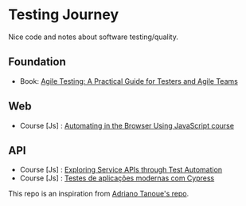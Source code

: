 # Testing Journey
Nice code and notes about software testing/quality.

## Foundation
- Book: [Agile Testing: A Practical Guide for Testers and Agile Teams][2]

## Web
- Course \[Js\] : [Automating in the Browser Using JavaScript course][3]

## API
- Course \[Js\] : [Exploring Service APIs through Test Automation][4]
- Course \[Js\] : [Testes de aplicações modernas com Cypress][5]

This repo is an inspiration from [Adriano Tanoue's repo][1].

<!-- Links list -->
[1]: https://github.com/nu75h311/learning-resources
[2]: https://www.amazon.com.br/Agile-Testing-Practical-Addison-Wesley-Signature-ebook/dp/B001QL5N4K
[3]: /automating-in-the-browser
[4]: /explore-api-with-postman
[5]: https://github.com/danilofeijo/cypress-lab-2
